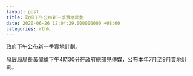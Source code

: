```yaml
---
layout: post
title: 政府下午公布新一季賣地計劃
date: 2020-06-26 12:04:29.000000000 +08:00
categories: rthk
---
```


政府下午公布新一季賣地計劃。

發展局局長黃偉綸下午4時30分在政府總部見傳媒，公布本年7月至9月賣地計劃。
